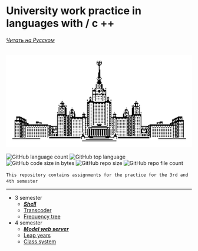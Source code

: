 # University work practice in languages with / c ++
###### [Читать на *Русском*][ru]

![alt text](logo.png)

![GitHub language count](https://img.shields.io/github/languages/count/HEHADO/AntonBalanovskiy?color=purple&logo=github&logoColor=black)
![GitHub top language](https://img.shields.io/github/languages/top/HEHADO/AntonBalanovskiy?color=purple)
![GitHub code size in bytes](https://img.shields.io/github/languages/code-size/HEHADO/AntonBalanovskiy?color=purple&logo=github&logoColor=black)
![GitHub repo size](https://img.shields.io/github/repo-size/HEHADO/AntonBalanovskiy?color=purple&logo=github&logoColor=black)
![GitHub repo file count](https://img.shields.io/github/directory-file-count/HEHADO/AntonBalanovskiy?color=purple&logo=github)

`This repository contains assignments for the practice for the 3rd and 4th semester`

----

- 3 semester
     - [***Shell***][sh]
     - [Transcoder][p2]
     - [Frequency tree][p1]
- 4 semester
     - [***Model web server***][serv]
     - [Leap years][p4]
     - [Class system][p3]

[ru]: README.md
[sh]: https://github.com/HEHADO/AntonBalanovskiy/blob/shell.4/shelltree.c
[p1]: https://github.com/HEHADO/AntonBalanovskiy/blob/master/prac.1.c
[p2]: https://github.com/HEHADO/AntonBalanovskiy/tree/master/%D0%BF%D0%B5%D1%80%D0%B5%D0%BA%D0%BE%D0%B4%D0%B8%D1%80%D0%BE%D0%B2%D1%89%D0%B8%D0%BA
[p3]: https://github.com/HEHADO/AntonBalanovskiy/tree/master/%D0%BA%D0%BB%D0%B0%D1%81%D1%81%D1%8B
[serv]: https://github.com/HEHADO/AntonBalanovskiy/tree/server/webserver
[p4]: https://github.com/HEHADO/AntonBalanovskiy/blob/4_prac_2/date.cpp